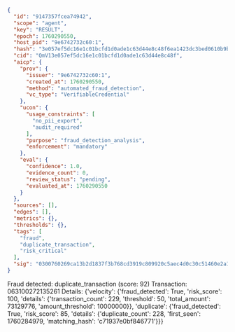 ```json
{
  "id": "9147357fcea74942",
  "scope": "agent",
  "key": "RESULT",
  "epoch": 1760290550,
  "host_pid": "9e6742732c60:1",
  "hash": "3e057ef5dc16e1c01bcfd1d0ade1c63d44e8c48f6ea1423dc3bed0610b9b8a7b",
  "cid": "QmV13e057ef5dc16e1c01bcfd1d0ade1c63d44e8c48f",
  "aicp": {
    "prov": {
      "issuer": "9e6742732c60:1",
      "created_at": 1760290550,
      "method": "automated_fraud_detection",
      "vc_type": "VerifiableCredential"
    },
    "ucon": {
      "usage_constraints": [
        "no_pii_export",
        "audit_required"
      ],
      "purpose": "fraud_detection_analysis",
      "enforcement": "mandatory"
    },
    "eval": {
      "confidence": 1.0,
      "evidence_count": 0,
      "review_status": "pending",
      "evaluated_at": 1760290550
    }
  },
  "sources": [],
  "edges": [],
  "metrics": {},
  "thresholds": {},
  "tags": [
    "fraud",
    "duplicate_transaction",
    "risk_critical"
  ],
  "sig": "0300760269ca13b2d1837f3b768cd3919c809920c5aec4d0c30c51460e2a1c5b"
}
```

Fraud detected: duplicate_transaction (score: 92)
Transaction: 063100272135261
Details: {'velocity': {'fraud_detected': True, 'risk_score': 100, 'details': {'transaction_count': 229, 'threshold': 50, 'total_amount': 73129776, 'amount_threshold': 10000000}}, 'duplicate': {'fraud_detected': True, 'risk_score': 85, 'details': {'duplicate_count': 228, 'first_seen': 1760284979, 'matching_hash': 'c71937e0bf846771'}}}